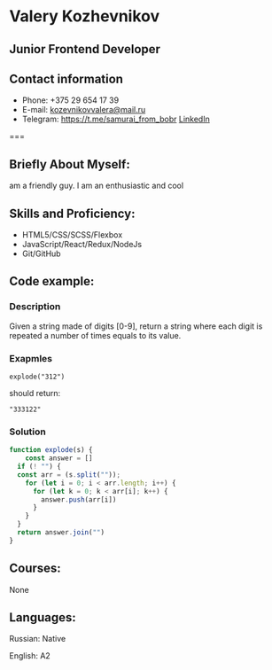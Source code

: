 # Valery Kozhevnikov

## Junior Frontend Developer

## Contact information


* Phone: +375 29 654 17 39
* E-mail: kozevnikovvalera@mail.ru
* Telegram: https://t.me/samurai_from_bobr
[LinkedIn](https://www.linkedin.com/in/valera-kozhevnikov-073b9b257/)

===

## Briefly About Myself:

am a friendly guy. I am an enthusiastic and cool

## Skills and Proficiency:

* HTML5/CSS/SCSS/Flexbox
* JavaScript/React/Redux/NodeJs
* Git/GitHub


## Code example: 

### Description

Given a string made of digits [0-9], return a string where each digit is repeated a number of times equals to its value.

### Exapmles

```JS
explode("312")
```

should return:

```JS
"333122"
```

### Solution

```JavaScript
function explode(s) {
    const answer = [] 
  if (! "") {
  const arr = (s.split(""));
    for (let i = 0; i < arr.length; i++) {
      for (let k = 0; k < arr[i]; k++) {
        answer.push(arr[i])
      }
    }
  }
  return answer.join("")
}
```

## Courses: 

None


## Languages:

Russian: Native

English: A2
